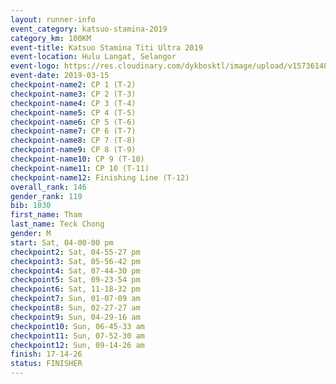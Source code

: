 ```yaml
--- 
layout: runner-info 
event_category: katsuo-stamina-2019 
category_km: 100KM 
event-title: Katsuo Stamina Titi Ultra 2019 
event-location: Hulu Langat, Selangor 
event-logo: https://res.cloudinary.com/dykbosktl/image/upload/v1573614825/Logo/Logo_p7ft6n.png 
event-date: 2019-03-15 
checkpoint-name2: CP 1 (T-2) 
checkpoint-name3: CP 2 (T-3) 
checkpoint-name4: CP 3 (T-4) 
checkpoint-name5: CP 4 (T-5) 
checkpoint-name6: CP 5 (T-6) 
checkpoint-name7: CP 6 (T-7) 
checkpoint-name8: CP 7 (T-8) 
checkpoint-name9: CP 8 (T-9) 
checkpoint-name10: CP 9 (T-10) 
checkpoint-name11: CP 10 (T-11) 
checkpoint-name12: Finishing Line (T-12) 
overall_rank: 146
gender_rank: 119
bib: 1030
first_name: Tham
last_name: Teck Chong
gender: M
start: Sat, 04-00-00 pm
checkpoint2: Sat, 04-55-27 pm
checkpoint3: Sat, 05-56-42 pm
checkpoint4: Sat, 07-44-30 pm
checkpoint5: Sat, 09-23-54 pm
checkpoint6: Sat, 11-18-32 pm
checkpoint7: Sun, 01-07-09 am
checkpoint8: Sun, 02-27-27 am
checkpoint9: Sun, 04-29-16 am
checkpoint10: Sun, 06-45-33 am
checkpoint11: Sun, 07-52-30 am
checkpoint12: Sun, 09-14-26 am
finish: 17-14-26
status: FINISHER
--- 
```


